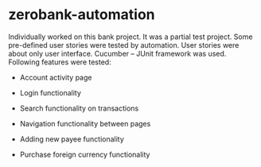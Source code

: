 # zerobank-automation

Individually worked on this bank project. It was a partial test project. Some pre-defined user stories were tested by automation. User stories were about only user interface. Cucumber – JUnit framework was used. Following features were tested:
- Account activity page

- Login functionality

- Search functionality on transactions

- Navigation functionality between pages

- Adding new payee functionality

- Purchase foreign currency functionality

